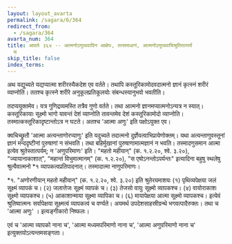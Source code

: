```yaml
---
layout: layout_avarta
permalink: /sagara/6/364
redirect_from:
  - /sagara/364
avarta_num: 364
title: आवर्तः ३६४ -- आत्मनोऽणुत्ववादिन आक्षेपः, तत्समाधानं, आत्मनोऽणुत्ववाचिश्रुतितात्पर्यं
  च
skip_title: false
index_terms: 
---
```


अथ यद्युच्यते यद्यप्यात्मा शरीरस्यैकदेश एव वर्तते। तथापि
कस्तूरिकामोदवदात्मनो ज्ञानं कृत्स्नं शरीरं व्याप्नोति। ततश्च कृत्स्ने शरीरे
अनुकूलप्रतिकूलयोः संबन्धस्यानुभवो भवतीति।

तदप्ययुक्तमेव। यत्र गुणिद्रव्यमस्ति तत्रैव गुणो वर्तते। तथा आत्मनो
ज्ञानमप्यात्मनोऽन्यत्र न स्यात्। कस्तूरिकायाः सूक्ष्मो भागो यावन्तं देशं
व्याप्नोति तावन्तमेव देशं कस्तूरिकामोदो व्याप्नोति। तस्मात्कस्तूरिकादृष्टान्तोऽत्र न घटते। अतश्च 'आत्मा अणुः' इति पक्षोऽयुक्त एव।

क्वचिच्छ्रुतौ 'आत्मा अत्यन्ताणोरप्याणुः' इति यदुच्यते तदात्मनो
दुर्ज्ञेयत्वाभिप्रायेणोक्तम्। यथा अत्यन्ताणुवस्तूनां ज्ञानं मन्ददृष्टीनां पुरुषाणां
न संभवति। तथा बहिर्मुखानां पुरुषाणामात्मज्ञानं न भवति। तस्मादणुसमान आत्मा इत्येव श्रुतेस्तात्पर्यम्; न 'अणुपरिमाणः' इति। "महतो
महीयान्" (क. १.२.२०, श्वे. ३.२०), "ज्यायानाकाशात्", "महान्तं
विभुमात्मानम्" (क. १.२.२०), "स एषोऽनन्तोऽपर्यन्तः" इत्यादिना
बहुषु स्थलेषु श्रुत्यैवात्मनो *१ व्यापकत्वप्रतिपादनात्। तस्मादात्मा नाणुपरिमाणः।

<div class="footnote" markdown="1">
*१. "अणोरणीयान् महतो महीयान्" (क. १.२.२०, श्वे. ३.२०) इति
श्रुतेरयमाशयः (१) पृथिव्यपेक्षया जलं सूक्ष्मं व्यापकं च। (२) जलात्तेजः
सूक्ष्मं व्यापकं च। (३) तेजसो वायुः सूक्ष्मो व्यापकश्च। (४) वायोराकाशः
सूक्ष्मो व्यापकश्च। (५) आकाशान्माया सूक्ष्मा व्यापिका च। (६) मायापेक्षया
आत्मा सूक्ष्मो व्यापकश्च। इत्येवं श्रुतिष्वात्मनः सर्वापेक्षया सूक्ष्मत्वं व्यापकत्वं च
वर्ण्यते। अयमर्थ उपदेशसाहस्रीग्रन्थे भगवत्पादैरुक्तः। तथा च 'आत्मा अणुः'
। इत्यङ्गीकारो निष्फलः।
</div>

एवं च 'आत्मा व्यापको नाना च', 'आत्मा मध्यमपरिमाणो नाना
च’, 'आत्मा अणुपरिमाणो नाना च' इत्युक्तयोऽत्यन्तमसङ्गताः।
